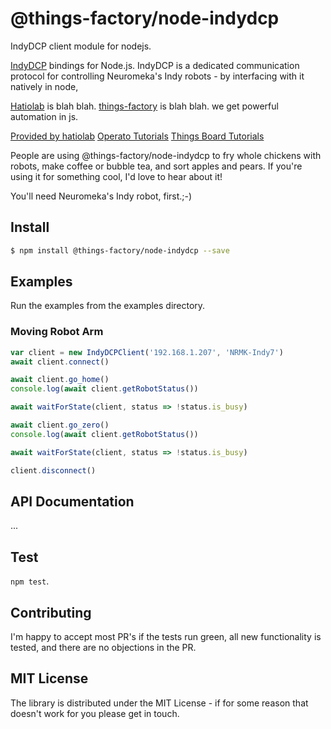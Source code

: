 # @things-factory/node-indydcp

IndyDCP client module for nodejs.

[IndyDCP](http://docs.neuromeka.com/2.3.0/en/IndyDCP/section1/) bindings for Node.js. IndyDCP is a dedicated communication protocol for controlling Neuromeka's Indy robots - by interfacing with it natively in node,

[Hatiolab](http://www.hatiolab.com) is blah blah.
[things-factory]() is blah blah.
we get powerful automation in js.

[Provided by hatiolab](https://www.youtube.com/playlist?list=PLrcYC3lASr3spRCJIRYqfm3axhMMEoimP)
[Operato Tutorials](https://www.youtube.com/playlist?list=PLrcYC3lASr3sXZNC6e-6J-dRoPB2-Efo-)
[Things Board Tutorials](https://www.youtube.com/playlist?list=PLrcYC3lASr3sFvDlSaHRhTgIDSZ4c3KhO)

People are using @things-factory/node-indydcp to fry whole chickens with robots, make coffee or bubble tea, and sort apples and pears.
If you're using it for something cool, I'd love to hear about it!

You'll need Neuromeka's Indy robot, first.;-)

## Install

```bash
$ npm install @things-factory/node-indydcp --save
```

## Examples

Run the examples from the examples directory.

### Moving Robot Arm

```javascript
var client = new IndyDCPClient('192.168.1.207', 'NRMK-Indy7')
await client.connect()

await client.go_home()
console.log(await client.getRobotStatus())

await waitForState(client, status => !status.is_busy)

await client.go_zero()
console.log(await client.getRobotStatus())

await waitForState(client, status => !status.is_busy)

client.disconnect()
```

## API Documentation

...

## Test

`npm test`.

## Contributing

I'm happy to accept most PR's if the tests run
green, all new functionality is tested, and there are no objections in the PR.

## MIT License

The library is distributed under the MIT License - if for some reason that
doesn't work for you please get in touch.
